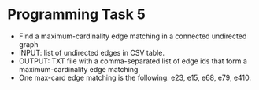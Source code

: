 # Programming Task 5

- Find a maximum-cardinality edge matching in a connected undirected graph
- INPUT: list of undirected edges in CSV table.
- OUTPUT: TXT file with a comma-separated list of edge ids that form a maximum-cardinality edge matching
- One max-card edge matching is the following: e23, e15, e68, e79, e410.
